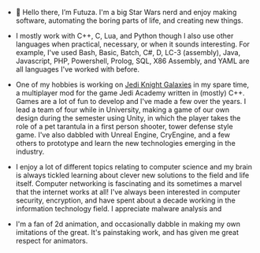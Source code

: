 - 👋 Hello there, I’m Futuza.  I'm a big Star Wars nerd and enjoy making software, automating the boring parts of life, and creating new things.

- I mostly work with C++, C, Lua, and Python though I also use other languages when practical, necessary, or when it sounds interesting.  For example, I've used Bash, Basic, Batch, C#, D, LC-3 (assembly), Java, Javascript, PHP, Powershell, Prolog, SQL, X86 Assembly, and YAML are all languages I've worked with before.
- One of my hobbies is working on [Jedi Knight Galaxies](https://www.jkgalaxies.net/) in my spare time, a multiplayer mod for the game Jedi Academy written in (mostly) C++.  Games are a lot of fun to develop and I've made a few over the years.  I lead a team of four while in University, making a game of our own design during the semester using Unity, in which the player takes the role of a pet tarantula in a first person shooter, tower defense style game.  I've also dabbled with Unreal Engine, CryEngine, and a few others to prototype and learn the new technologies emerging in the industry.  
- I enjoy a lot of different topics relating to computer science and my brain is always tickled learning about clever new solutions to the field and life itself.  Computer networking is fascinating and its sometimes a marvel that the internet works at all!  I've always been interested in computer security, encryption, and have spent about a decade working in the information technology field.  I appreciate malware analysis and 
- I'm a fan of 2d animation, and occasionally dabble in making my own imitations of the great.  It's painstaking work, and has given me great respect for animators.

<!---
⚠ WIP ⚠
DarthFutuza/DarthFutuza is a ✨ special ✨ repository because its `README.md` (this file) appears on your GitHub profile.
You can click the Preview link to take a look at your changes.
--->
